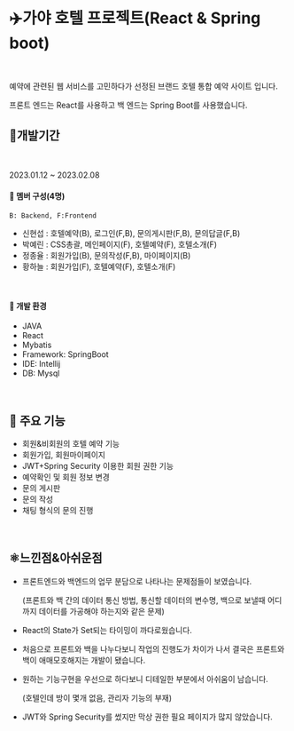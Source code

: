 # ✈️가야 호텔 프로젝트(React & Spring boot)
<br/>


예약에 관련된 웹 서비스를 고민하다가 선정된 브랜드 호텔 통합 예약 사이트 입니다.

프론트 엔드는 React를 사용하고 백 엔드는 Spring Boot를 사용했습니다.


## 🛫개발기간
<br/>

2023.01.12 ~ 2023.02.08

#### 👥 멤버 구성(4명)
    B: Backend, F:Frontend
* 신현섭 : 호텔예약(B), 로그인(F,B), 문의게시판(F,B), 문의답글(F,B)
* 박예린 : CSS총괄, 메인페이지(F), 호텔예약(F), 호텔소개(F)
* 정종율 : 회원가입(B), 문의작성(F,B), 마이페이지(B)
* 황하늘 : 회원가입(F), 호텔예약(F), 호텔소개(F)
<br/>

#### 💺 개발 환경

* JAVA
* React
* Mybatis
* Framework: SpringBoot
* IDE: Intellij
* DB: Mysql
<br/>

## 🛬 주요 기능

* 회원&비회원의 호텔 예약 기능
* 회원가입, 회원마이페이지
* JWT+Spring Security 이용한 회원 권한 기능
* 예약확인 및 회원 정보 변경
* 문의 게시판
* 문의 작성
* 채팅 형식의 문의 진행
<br/>

## ⚛️느낀점&아쉬운점

* 프론트엔드와 백엔드의 업무 분담으로 나타나는 문제점들이 보였습니다.
  
  (프론트와 백 간의 데이터 통신 방법, 통신할 데이터의 변수명, 백으로 보낼때 어디까지 데이터를 가공해야 하는지와 같은 문제)
* React의 State가 Set되는 타이밍이 까다로웠습니다.
* 처음으로 프론트와 백을 나누다보니 작업의 진행도가 차이가 나서 결국은 프론트와 백이 애매모호해지는 개발이 됐습니다. 
* 원하는 기능구현을 우선으로 하다보니 디테일한 부분에서 아쉬움이 남습니다.

  (호텔인데 방이 몇개 없음, 관리자 기능의 부재)
  
* JWT와 Spring Security를 썼지만 막상 권한 필요 페이지가 많지 않았습니다.

